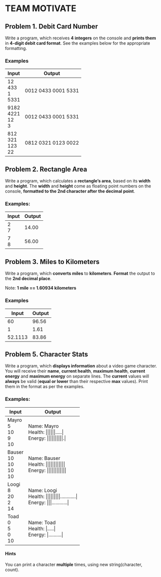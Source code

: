 # TEAM MOTIVATE

## Problem 1. Debit Card Number              

Write a program, which receives **4 integers**
on the console and **prints them** in **4-digit debit card format**. See the
examples below for the appropriate formatting.

### Examples
| Input        | Output           |
| ------------- |:-------------:|
| 12<br>433<br>1<br>5331 | 0012 0433 0001 5331 |
| 9182<br>4221<br>12<br>3 | 0012 0433 0001 5331|
| 812<br>321<br>123<br>22 | 0812 0321 0123 0022|


## Problem 2. Rectangle Area

Write a program, which calculates a **rectangle’s area**, based on its **width** and **height**. The **width** and **height** come as floating point numbers
on the console, **formatted to the 2nd character after the decimal point**.

### Examples:

| Input | Output |
|-------|--------|
| 2<br>7   | 14.00  |
| 7<br>8   | 56.00  |

## Problem 3. Miles to Kilometers

Write a program, which **converts miles** to **kilometers**.
**Format** the output to the **2nd
decimal place**.

Note: **1 mile == 1.60934 kilometers**

### Examples
| Input | Output |
|-------|--------|
| 60   | 96.56  |
| 1   | 1.61  |
| 52.1113 | 83.86 |


## Problem 5. Character Stats

Write a program, which **displays information** about a video game character. You will receive their **name**, **current health**, **maximum health**, **current energy** and **maximum energy** on separate lines. The **current** values will **always** be valid (**equal or lower** than their respective **max** values). Print them in the format as per the examples.

### Examples:


| Input | Output |
|-------|--------|
| Mayro<br>5<br>10<br>9<br>10   | Name: Mayro<br>Health: \|\|\|\|\|\|.....\|<br>Energy: \|\|\|\|\|\|\|\|\|\|.\|  |
| Bauser<br>10<br>10<br>10<br>10   | Name: Bauser<br>Health: \|\|\|\|\|\|\|\|\|\|\|\|<br>Energy: \|\|\|\|\|\|\|\|\|\|\|\|  |
| Loogi<br>8<br>20<br>2<br>14   | Name: Loogi<br>Health: \|\|\|\|\|\|\|\|\|............\|<br>Energy: \|\|\|............\|  |
| Toad<br>0<br>5<br>0<br>10   | Name: Toad<br>Health: \|.....\|<br>Energy: \|..........\|  |

#### Hints
You can print a character **multiple** times, using new string(character, count).







 

